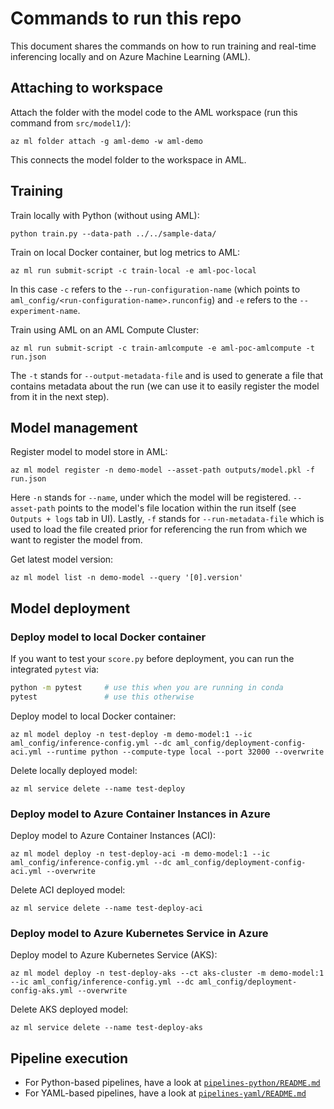 # Commands to run this repo

This document shares the commands on how to run training and real-time inferencing locally and on Azure Machine Learning (AML).

## Attaching to workspace

Attach the folder with the model code to the AML workspace (run this command from `src/model1/`):
```
az ml folder attach -g aml-demo -w aml-demo
```

This connects the model folder to the workspace in AML.

## Training

Train locally with Python (without using AML):
```
python train.py --data-path ../../sample-data/
```

Train on local Docker container, but log metrics to AML:
```
az ml run submit-script -c train-local -e aml-poc-local
```
In this case `-c` refers to the `--run-configuration-name` (which points to `aml_config/<run-configuration-name>.runconfig`) and `-e` refers to the `--experiment-name`.

Train using AML on an AML Compute Cluster:
```
az ml run submit-script -c train-amlcompute -e aml-poc-amlcompute -t run.json
```
The `-t` stands for `--output-metadata-file` and is used to generate a file that contains metadata about the run (we can use it to easily register the model from it in the next step).

## Model management

Register model to model store in AML:
```
az ml model register -n demo-model --asset-path outputs/model.pkl -f run.json
```
Here `-n` stands for `--name`, under which the model will be registered. `--asset-path` points to the model's file location within the run itself (see `Outputs + logs` tab in UI). Lastly, `-f` stands for `--run-metadata-file` which is used to load the file created prior for referencing the run from which we want to register the model from.

Get latest model version:
```
az ml model list -n demo-model --query '[0].version'
```

## Model deployment

### Deploy model to local Docker container

If you want to test your `score.py` before deployment, you can run the integrated `pytest` via:

```bash
python -m pytest     # use this when you are running in conda
pytest               # use this otherwise
```

Deploy model to local Docker container:
```
az ml model deploy -n test-deploy -m demo-model:1 --ic aml_config/inference-config.yml --dc aml_config/deployment-config-aci.yml --runtime python --compute-type local --port 32000 --overwrite
```

Delete locally deployed model:
```
az ml service delete --name test-deploy
```

### Deploy model to Azure Container Instances in Azure

Deploy model to Azure Container Instances (ACI):
```
az ml model deploy -n test-deploy-aci -m demo-model:1 --ic aml_config/inference-config.yml --dc aml_config/deployment-config-aci.yml --overwrite
```

Delete ACI deployed model:
```
az ml service delete --name test-deploy-aci
```

### Deploy model to Azure Kubernetes Service in Azure

Deploy model to Azure Kubernetes Service (AKS):
```
az ml model deploy -n test-deploy-aks --ct aks-cluster -m demo-model:1 --ic aml_config/inference-config.yml --dc aml_config/deployment-config-aks.yml --overwrite
```

Delete AKS deployed model:
```
az ml service delete --name test-deploy-aks
```

## Pipeline execution

* For Python-based pipelines, have a look at [`pipelines-python/README.md`](../../pipelines-python/README.md)
* For YAML-based pipelines, have a look at [`pipelines-yaml/README.md`](../../pipelines-yaml/README.md)
